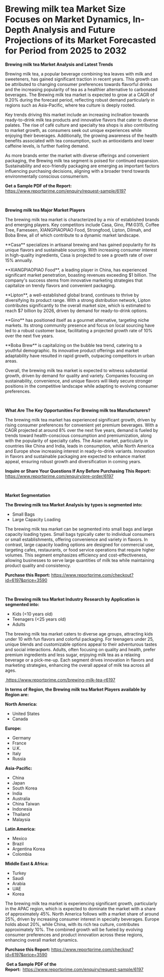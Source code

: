 <p><h1>Brewing milk tea Market Size Focuses on Market Dynamics, In-Depth Analysis and Future Projections of its Market Forecasted for Period from 2025 to 2032</h1></p><p><strong>Brewing milk tea Market Analysis and Latest Trends</strong></p>
<p><p>Brewing milk tea, a popular beverage combining tea leaves with milk and sweeteners, has gained significant traction in recent years. This growth can be attributed to changing consumer preferences towards flavorful drinks and the increasing popularity of tea as a healthier alternative to carbonated beverages. The Brewing milk tea market is expected to grow at a CAGR of 9.20% during the forecast period, reflecting robust demand particularly in regions such as Asia-Pacific, where tea culture is deeply rooted.</p><p>Key trends driving this market include an increasing inclination towards ready-to-drink milk tea products and innovative flavors that cater to diverse palates. The rise of café culture and specialty tea shops is also contributing to market growth, as consumers seek out unique experiences while enjoying their beverages. Additionally, the growing awareness of the health benefits associated with tea consumption, such as antioxidants and lower caffeine levels, is further fueling demand.</p><p>As more brands enter the market with diverse offerings and convenient packaging, the Brewing milk tea segment is poised for continued expansion. Sustainability and eco-friendly packaging are emerging as important factors influencing purchasing decisions, aligning with a broader trend towards environmentally conscious consumerism.</p></p>
<p><strong>Get a Sample PDF of the Report:&nbsp;</strong> <a href="https://www.reportprime.com/enquiry/request-sample/6197?utm_campaign=4599&utm_medium=2&utm_source=Github&utm_content=ia&utm_term=14052025&utm_id=brewing-milk-tea">https://www.reportprime.com/enquiry/request-sample/6197</a></p>
<p>&nbsp;</p>
<p><strong>Brewing milk tea Major Market Players</strong></p>
<p><p>The brewing milk tea market is characterized by a mix of established brands and emerging players. Key competitors include Casa, Gino, PM:0315, Coffee Tree, Fameseen, XIANGPIAOPIAO Food, Strongfood, Lipton, Dilmah, and Boba Brew, all of which contribute to a dynamic market landscape.</p><p>**Casa** specializes in artisanal brewing and has gained popularity for its unique flavors and sustainable sourcing. With increasing consumer interest in high-quality ingredients, Casa is projected to see a growth rate of over 15% annually. </p><p>**XIANGPIAOPIAO Food**, a leading player in China, has experienced significant market penetration, boasting revenues exceeding $1 billion. The company's success stems from innovative marketing strategies that capitalize on trendy flavors and convenient packaging.</p><p>**Lipton**, a well-established global brand, continues to thrive by diversifying its product range. With a strong distribution network, Lipton contributes significantly to the overall market size, which is estimated to reach $7 billion by 2026, driven by demand for ready-to-drink options.</p><p>**Gino** has positioned itself as a gourmet alternative, targeting niche markets. Its strong community presence and focus on local sourcing have led to a robust customer base, facilitating a projected growth rate of 10% over the next five years.</p><p>**Boba Brew** is capitalizing on the bubble tea trend, catering to a youthful demographic. Its innovative product offerings and market adaptability have resulted in rapid growth, outpacing competitors in urban areas.</p><p>Overall, the brewing milk tea market is expected to witness substantial growth, driven by demand for quality and variety. Companies focusing on sustainability, convenience, and unique flavors will likely secure stronger positions in the competitive landscape while adapting to evolving consumer preferences.</p></p>
<p>&nbsp;</p>
<p><strong>What Are The Key Opportunities For Brewing milk tea Manufacturers?</strong></p>
<p><p>The brewing milk tea market has experienced significant growth, driven by rising consumer preferences for convenient yet premium beverages. With a CAGR projected at around 8% over the next five years, demand is fueled by trends toward health-conscious consumption and premiumization, along with the popularity of specialty cafes. The Asian market, particularly in countries like China and India, leads in consumption, while North America and Europe show increasing interest in ready-to-drink variants. Innovation in flavors and sustainable packaging are expected to enhance market appeal, ensuring robust growth and diversification in coming years.</p></p>
<p><strong>Inquire or Share Your Questions If Any Before Purchasing This Report:</strong> <a href="https://www.reportprime.com/enquiry/pre-order/6197?utm_campaign=4599&utm_medium=2&utm_source=Github&utm_content=ia&utm_term=14052025&utm_id=brewing-milk-tea">https://www.reportprime.com/enquiry/pre-order/6197</a></p>
<p>&nbsp;</p>
<p><strong>Market Segmentation</strong></p>
<p><strong>The Brewing milk tea Market Analysis by types is segmented into:</strong></p>
<p><ul><li>Small Bags</li><li>Large Capacity Loading</li></ul></p>
<p><p>The brewing milk tea market can be segmented into small bags and large capacity loading types. Small bags typically cater to individual consumers or small establishments, offering convenience and variety in flavors. In contrast, large capacity loading options are designed for commercial use, targeting cafes, restaurants, or food service operations that require higher volumes. This segment emphasizes efficiency and cost-effectiveness, allowing businesses to serve large quantities of milk tea while maintaining product quality and consistency.</p></p>
<p><strong>Purchase this Report:&nbsp;</strong><a href="https://www.reportprime.com/checkout?id=6197&price=3590&utm_campaign=4599&utm_medium=2&utm_source=Github&utm_content=ia&utm_term=14052025&utm_id=brewing-milk-tea">https://www.reportprime.com/checkout?id=6197&price=3590</a></p>
<p>&nbsp;</p>
<p><strong>The Brewing milk tea Market Industry Research by Application is segmented into:</strong></p>
<p><ul><li>Kids (<10 years old)</li><li>Teenagers (<25 years old)</li><li>Adults</li></ul></p>
<p><p>The brewing milk tea market caters to diverse age groups, attracting kids under 10 with fun flavors and colorful packaging. For teenagers under 25, unique blends and customizable options appeal to their adventurous tastes and social interactions. Adults, often focusing on quality and health, prefer premium ingredients and less sugar, enjoying milk tea as a relaxing beverage or a pick-me-up. Each segment drives innovation in flavors and marketing strategies, enhancing the overall appeal of milk tea across all ages.</p></p>
<p><a href="https://www.reportprime.com/brewing-milk-tea-r6197?utm_campaign=4599&utm_medium=2&utm_source=Github&utm_content=ia&utm_term=14052025&utm_id=brewing-milk-tea">&nbsp;https://www.reportprime.com/brewing-milk-tea-r6197</a></p>
<p><strong>In terms of Region, the Brewing milk tea Market Players available by Region are:</strong></p>
<p>
    <p> <strong> North America: </strong>
        <ul>
            <li>United States</li>
            <li>Canada</li>
        </ul>
        </p> 
    <p> <strong> Europe: </strong>
        <ul>
            <li>Germany</li>
            <li>France</li>
            <li>U.K.</li>
            <li>Italy</li>
            <li>Russia</li>
        </ul>
        </p> 
    <p> <strong> Asia-Pacific: </strong>
        <ul>
            <li>China</li>
            <li>Japan</li>
            <li>South Korea</li>
            <li>India</li>
            <li>Australia</li>
            <li>China Taiwan</li>
            <li>Indonesia</li>
            <li>Thailand</li>
            <li>Malaysia</li>
        </ul>
        </p> 
    <p> <strong> Latin America: </strong>
        <ul>
            <li>Mexico</li>
            <li>Brazil</li>
            <li>Argentina Korea</li>
            <li>Colombia</li>
        </ul>
        </p> 
    <p> <strong> Middle East & Africa: </strong>
        <ul>
            <li>Turkey</li>
            <li>Saudi</li>
            <li>Arabia</li>
            <li>UAE</li>
            <li>Korea</li>
        </ul>
    </p>
    </p>
<p><p>The brewing milk tea market is experiencing significant growth, particularly in the APAC region, which is expected to dominate the market with a share of approximately 45%. North America follows with a market share of around 25%, driven by increasing consumer interest in specialty beverages. Europe holds about 20%, while China, with its rich tea culture, contributes approximately 10%. The combined growth will be fueled by evolving consumer preferences and product innovation across these regions, enhancing overall market dynamics.</p></p>
<p><strong>Purchase this Report: </strong><a href="https://www.reportprime.com/checkout?id=6197&price=3590&utm_campaign=4599&utm_medium=2&utm_source=Github&utm_content=ia&utm_term=14052025&utm_id=brewing-milk-tea">https://www.reportprime.com/checkout?id=6197&price=3590</a></p>
<p>&nbsp;<strong>Get a Sample PDF of the Report:&nbsp;&nbsp;</strong><a href="https://www.reportprime.com/enquiry/request-sample/6197?utm_campaign=4599&utm_medium=2&utm_source=Github&utm_content=ia&utm_term=14052025&utm_id=brewing-milk-tea">https://www.reportprime.com/enquiry/request-sample/6197</a></p>
<p><strong></strong></p>
<p><p></p><p></p><p></p></p>